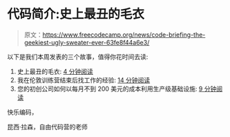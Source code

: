 # 代码简介:史上最丑的毛衣

> 原文：<https://www.freecodecamp.org/news/code-briefing-the-geekiest-ugly-sweater-ever-63fe8f44a6e3/>

以下是我们本周发表的三个故事，值得你花时间去读:

1.  史上最丑的毛衣: [4 分钟阅读](http://bit.ly/2gStReO)
2.  我在伦敦训练营结束后找工作的经验: [14 分钟阅读](http://bit.ly/2fNvJ6H)
3.  您的初创公司如何以每月不到 200 美元的成本利用生产级基础设施: [9 分钟阅读](http://bit.ly/2fIwk6i)

快乐编码，

昆西·拉森，自由代码营的老师